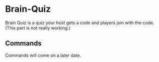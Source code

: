 # Brain-Quiz
Brain Quiz is a quiz your host gets a code and players join with the code. (This part is not really working.)

## Commands
Commands will come on a later date.
